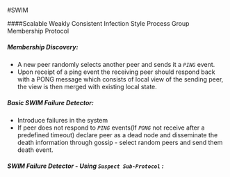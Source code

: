 #SWIM

####Scalable Weakly Consistent Infection Style Process Group Membership Protocol

##### Membership Discovery:
- A new peer randomly selects another peer and sends it a _`PING`_ event.
- Upon receipt of a ping event the receiving peer should respond back 
with a PONG message which consists of local view of the sending peer, the view is then merged with existing local state.

##### Basic SWIM Failure Detector:
- Introduce failures in the system
- If peer does not respond to _`PING`_ events(If _`PONG`_ not receive after a predefined timeout)
declare peer as a dead node and disseminate the death information through gossip - select random peers and send them death event.

##### SWIM Failure Detector - Using _`Suspect Sub-Protocol`_ :
